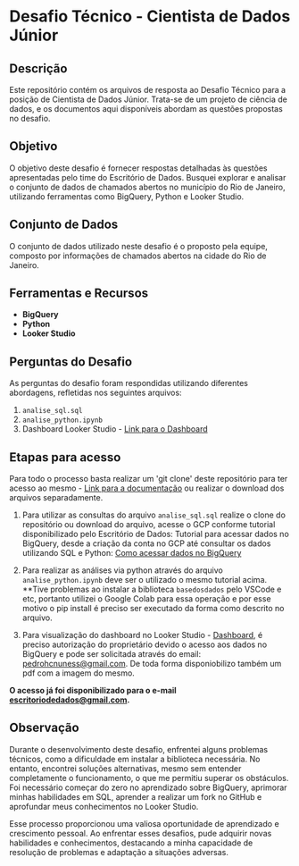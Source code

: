 # Desafio Técnico - Cientista de Dados Júnior

## Descrição
Este repositório contém os arquivos de resposta ao Desafio Técnico para a posição de Cientista de Dados Júnior. Trata-se de um projeto de ciência de dados, e os documentos aqui disponíveis abordam as questões propostas no desafio.

## Objetivo
O objetivo deste desafio é fornecer respostas detalhadas às questões apresentadas pelo time do Escritório de Dados. Busquei explorar e analisar o conjunto de dados de chamados abertos no município do Rio de Janeiro, utilizando ferramentas como BigQuery, Python e Looker Studio.

## Conjunto de Dados
O conjunto de dados utilizado neste desafio é o proposto pela equipe, composto por informações de chamados abertos na cidade do Rio de Janeiro.

## Ferramentas e Recursos
- **BigQuery**
- **Python**
- **Looker Studio**

## Perguntas do Desafio
As perguntas do desafio foram respondidas utilizando diferentes abordagens, refletidas nos seguintes arquivos:
1. `analise_sql.sql`
2. `analise_python.ipynb`
3. Dashboard Looker Studio - [Link para o Dashboard](https://lookerstudio.google.com/s/qP5X_I9CoE8)

## Etapas para acesso
Para todo o processo basta realizar um 'git clone' deste repositório para ter acesso ao mesmo - [Link para a documentação](https://git-scm.com/docs/git-clone/pt_BR) ou realizar o download dos arquivos separadamente.

1. Para utilizar as consultas do arquivo `analise_sql.sql` realize o clone do repositório ou download do arquivo, acesse o GCP conforme tutorial disponibilizado pelo Escritório de Dados:
Tutorial para acessar dados no BigQuery, desde a criação da conta no GCP até consultar os dados utilizando SQL e Python: [Como acessar dados no BigQuery](https://docs.dados.rio/tutoriais/como-acessar-dados/)

2. Para realizar as análises via python através do arquivo `analise_python.ipynb` deve ser o utilizado o mesmo tutorial acima.
**Tive problemas ao instalar a biblioteca `basedosdados` pelo VSCode e etc, portanto utilizei o Google Colab para essa operação e por esse motivo o pip install é preciso ser executado da forma como descrito no arquivo. 

3. Para visualização do dashboard no Looker Studio - [Dashboard](https://lookerstudio.google.com/s/k-0scX4pfIU), é preciso autorização do proprietário devido o acesso aos dados no BigQuery e pode ser solicitada através do email: pedrohcnuness@gmail.com. De toda forma disponiobilizo também um pdf com a imagem do mesmo.

**O acesso já foi disponibilizado para o e-mail escritoriodedados@gmail.com.**

## Observação
Durante o desenvolvimento deste desafio, enfrentei alguns problemas técnicos, como a dificuldade em instalar a biblioteca necessária. No entanto, encontrei soluções alternativas, mesmo sem entender completamente o funcionamento, o que me permitiu superar os obstáculos. Foi necessário começar do zero no aprendizado sobre BigQuery, aprimorar minhas habilidades em SQL, aprender a realizar um fork no GitHub e aprofundar meus conhecimentos no Looker Studio.

Esse processo proporcionou uma valiosa oportunidade de aprendizado e crescimento pessoal. Ao enfrentar esses desafios, pude adquirir novas habilidades e conhecimentos, destacando a minha capacidade de resolução de problemas e adaptação a situações adversas.
